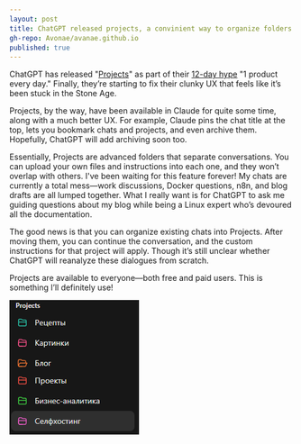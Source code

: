 ```yaml
---
layout: post
title: ChatGPT released projects, a convinient way to organize folders
gh-repo: Avonae/avanae.github.io
published: true
---
```


ChatGPT has released "[Projects](https://help.openai.com/en/articles/10169521-using-projects-in-chatgpt)" as part of their [12-day hype](https://openai.com/12-days/) "1 product every day." Finally, they’re starting to fix their clunky UX that feels like it’s been stuck in the Stone Age.

Projects, by the way, have been available in Claude for quite some time, along with a much better UX. For example, Claude pins the chat title at the top, lets you bookmark chats and projects, and even archive them. Hopefully, ChatGPT will add archiving soon too.

Essentially, Projects are advanced folders that separate conversations. You can upload your own files and instructions into each one, and they won’t overlap with others. I've been waiting for this feature forever! My chats are currently a total mess—work discussions, Docker questions, n8n, and blog drafts are all lumped together. What I really want is for ChatGPT to ask me guiding questions about my blog while being a Linux expert who’s devoured all the documentation.

The good news is that you can organize existing chats into Projects. After moving them, you can continue the conversation, and the custom instructions for that project will apply. Though it’s still unclear whether ChatGPT will reanalyze these dialogues from scratch.

Projects are available to everyone—both free and paid users. This is something I’ll definitely use!

![My ChatGPT projects](/assets/img/projects-in-chatgpt.png)